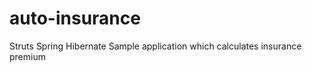 auto-insurance
==============

Struts Spring Hibernate Sample application which calculates insurance premium
